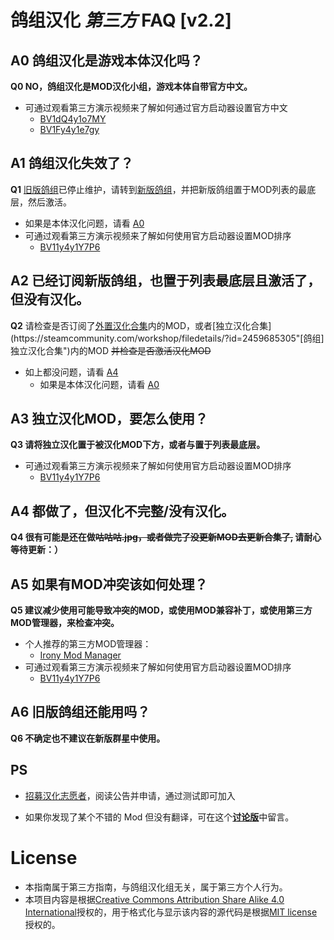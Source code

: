 # 鸽组汉化 *第三方* FAQ [v2.2]

## A0 鸽组汉化是游戏本体汉化吗？
**Q0 NO，鸽组汉化是MOD汉化小组，游戏本体自带官方中文。**  
- 可通过观看第三方演示视频来了解如何通过官方启动器设置官方中文
  - [BV1dQ4y1o7MY](https://www.bilibili.com/video/BV1dQ4y1o7MY "部分萌新的正版群星无法设置中文怎么办")  
  - [BV1Fy4y1e7gy](https://www.bilibili.com/video/BV1Fy4y1e7gy "Stellaris 群星中文咋改")

## A1 鸽组汉化失效了？  
**Q1** [旧版鸽组](https://steamcommunity.com/sharedfiles/filedetails/?id=1324813584 "旧版鸽组Steam工坊发布页")已停止维护，请转到[新版鸽组](https://steamcommunity.com/sharedfiles/filedetails/?id=2131014154 "新版鸽组Steam工坊发布页")，并把新版鸽组置于MOD列表的最底层，然后激活。  
- 如果是本体汉化问题，请看 [A0](#A0) 
- 可通过观看第三方演示视频来了解如何使用官方启动器设置MOD排序  
  - [BV11y4y1Y7P6](https://www.bilibili.com/video/BV11y4y1Y7P6 "[教学]如何对群星MOD进行排序")

## A2 已经订阅新版鸽组，也置于列表最底层且激活了，但没有汉化。
**Q2** 请检查是否订阅了[外置汉化合集](https://steamcommunity.com/workshop/filedetails/?id=2459626292"[鸽组]外置汉化合集")内的MOD，或者[独立汉化合集](https://steamcommunity.com/workshop/filedetails/?id=2459685305"[鸽组]独立汉化合集")内的MOD ~~并检查是否激活汉化MOD~~  
- 如上都没问题，请看 [A4](#A4)   
  - 如果是本体汉化问题，请看 [A0](#A0)  

## A3 独立汉化MOD，要怎么使用？  
**Q3 请将独立汉化置于被汉化MOD下方，或者与置于列表最底层。**   

- 可通过观看第三方演示视频来了解如何使用官方启动器设置MOD排序  
  - [BV11y4y1Y7P6](https://www.bilibili.com/video/BV11y4y1Y7P6 "[教学]如何对群星MOD进行排序")

## A4 都做了，但汉化不完整/没有汉化。  
**Q4 很有可能是还在做~~咕咕咕.jpg，或者做完了没更新MOD去更新合集了,~~ 请耐心等待更新：）**  

## A5 如果有MOD冲突该如何处理？ 
**Q5 建议减少使用可能导致冲突的MOD，或使用MOD兼容补丁，或使用第三方MOD管理器，来检查冲突。**

- 个人推荐的第三方MOD管理器：  
  - [Irony Mod Manager](https://bcssov.github.io/IronyModManager "Irony 模组管理器发布页")
- 可通过观看第三方演示视频来了解如何使用官方启动器设置MOD排序  
  - [BV11y4y1Y7P6](https://www.bilibili.com/video/BV11y4y1Y7P6 "[教学]如何对群星MOD进行排序")

## A6 旧版鸽组还能用吗？  
**Q6 不确定也不建议在新版群星中使用。**  

## PS
- [招募汉化志愿者](https://paratranz.cn/projects/967)，阅读公告并申请，通过测试即可加入

- 如果你发现了某个不错的 Mod 但没有翻译，可在这个[**讨论版**](https://steamcommunity.com/workshop/filedetails/discussion/2131014154/2448217801766774311)中留言。

# License
- 本指南属于第三方指南，与鸽组汉化组无关，属于第三方个人行为。
- 本项目内容是根据[Creative Commons Attribution Share Alike 4.0 International](https://choosealicense.com/licenses/cc-by-sa-4.0/)授权的，用于格式化与显示该内容的源代码是根据[MIT license](LICENSE)授权的。
